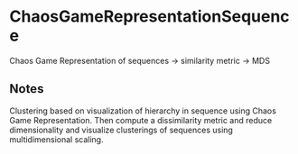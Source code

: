 # ChaosGameRepresentationSequence
Chaos Game Representation of sequences -> similarity metric -> MDS

## Notes
Clustering based on visualization of hierarchy in sequence using Chaos Game Representation. Then compute a dissimilarity metric and reduce dimensionality and visualize clusterings of sequences using multidimensional scaling.
